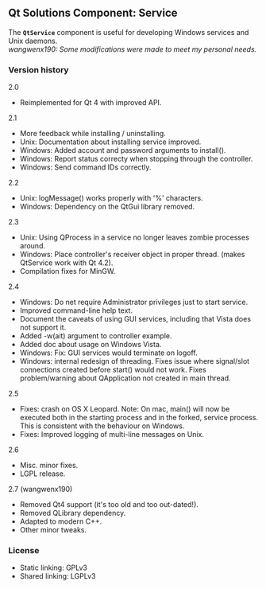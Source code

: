 ## Qt Solutions Component: Service
The **`QtService`** component is useful for developing Windows services
and Unix daemons.<br>
*wangwenx190: Some modifications were made to meet my personal needs.*

### Version history
2.0
- Reimplemented for Qt 4 with improved API.

2.1
- More feedback while installing / uninstalling.
- Unix: Documentation about installing service improved.
- Windows: Added account and password arguments to install().
- Windows: Report status correcty when stopping through the controller.
- Windows: Send command IDs correctly.

2.2
- Unix: logMessage() works properly with '%' characters.
- Windows: Dependency on the QtGui library removed.

2.3
- Unix: Using QProcess in a service no longer leaves zombie processes around.
- Windows: Place controller's receiver object in proper thread. (makes QtService work with Qt 4.2).
- Compilation fixes for MinGW.

2.4
- Windows: Do net require Administrator privileges just to start service.
- Improved command-line help text.
- Document the caveats of using GUI services, including that Vista does not support it.
- Added -w(ait) argument to controller example.
- Added doc about usage on Windows Vista.
- Windows: Fix: GUI services would terminate on logoff.
- Windows: internal redesign of threading. Fixes issue where signal/slot connections created before start() would not work. Fixes problem/warning about QApplication not created in main thread.

2.5
- Fixes: crash on OS X Leopard. Note: On mac, main() will now be executed both in the starting process and in the forked, service process. This is consistent with the behaviour on Windows.
- Fixes: Improved logging of multi-line messages on Unix.

2.6
- Misc. minor fixes.
- LGPL release.

2.7 (wangwenx190)
- Removed Qt4 support (it's too old and too out-dated!).
- Removed QLibrary dependency.
- Adapted to modern C++.
- Other minor tweaks.

### License
- Static linking: GPLv3
- Shared linking: LGPLv3
